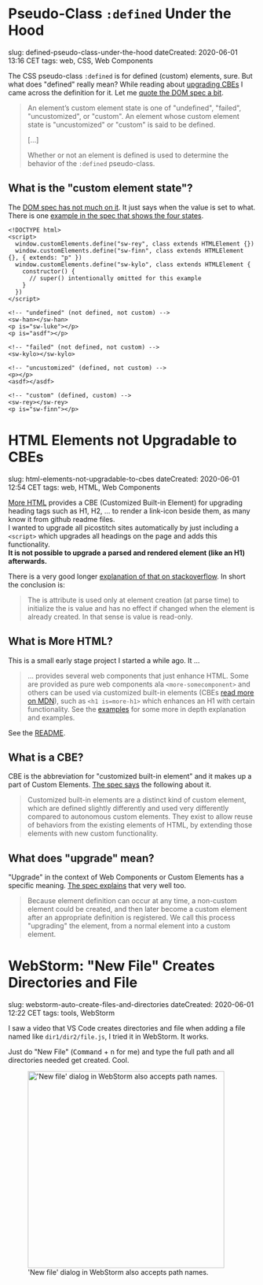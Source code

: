# Pseudo-Class `:defined` Under the Hood

slug: defined-pseudo-class-under-the-hood
dateCreated: 2020-06-01 13:16 CET
tags: web, CSS, Web Components

The CSS pseudo-class `:defined` is for defined (custom) elements, sure.
But what does "defined" really mean? While reading about [upgrading CBEs](./html-elements-not-upgradable-to-cbes)
I came across the definition for it. Let me [quote the DOM spec a bit](https://dom.spec.whatwg.org/#concept-element-is-value).  

> An element’s custom element state is one of "undefined", "failed", "uncustomized", or "custom". 
> An element whose custom element state is "uncustomized" or "custom" is said to be defined. 
>
> [...]
>
> Whether or not an element is defined is used to determine the behavior of the `:defined` pseudo-class.

## What is the "custom element state"?
The [DOM spec has not much on it](https://dom.spec.whatwg.org/#concept-element-custom-element-state).
It just says when the value is set to what.
There is one [example in the spec that shows the four states](https://dom.spec.whatwg.org/#example-c5b21302).

```
<!DOCTYPE html>
<script>
  window.customElements.define("sw-rey", class extends HTMLElement {})
  window.customElements.define("sw-finn", class extends HTMLElement {}, { extends: "p" })
  window.customElements.define("sw-kylo", class extends HTMLElement {
    constructor() {
      // super() intentionally omitted for this example
    }
  })
</script>

<!-- "undefined" (not defined, not custom) -->
<sw-han></sw-han>
<p is="sw-luke"></p>
<p is="asdf"></p>

<!-- "failed" (not defined, not custom) -->
<sw-kylo></sw-kylo>

<!-- "uncustomized" (defined, not custom) -->
<p></p>
<asdf></asdf>

<!-- "custom" (defined, custom) -->
<sw-rey></sw-rey>
<p is="sw-finn"></p>
```


# HTML Elements not Upgradable to CBEs

slug: html-elements-not-upgradable-to-cbes
dateCreated: 2020-06-01 12:54 CET
tags: web, HTML, Web Components

[More HTML](https://github.com/more-html/components)
provides a CBE (Customized Built-in Element) for upgrading heading tags such as H1, H2, ...
to render a link-icon beside them, as many know it from github readme files.\
I wanted to upgrade all picostitch sites automatically by just including a `<script>`
which upgrades all headings on the page and adds this functionality.\
**It is not possible to upgrade a parsed and rendered element (like an H1) afterwards.**

There is a very good longer [explanation of that on stackoverflow](https://stackoverflow.com/a/51527693).
In short the conclusion is:

> The is attribute is used only at element creation (at parse time) to initialize the is value and has no effect if 
> changed when the element is already created. In that sense is value is read-only.

## What is More HTML?

This is a small early stage project I started a while ago. It ...

> ... provides several web components that just enhance HTML.
  Some are provided as pure web components ala `<more-somecomponent>`
  and others can be used via customized built-in elements (CBEs [read more on MDN](https://developer.mozilla.org/en-US/docs/Web/Web_Components/Using_custom_elements)), 
  such as `<h1 is=more-h1>`
  which enhances an H1 with certain functionality.
  See the [examples](https://more-html.github.io/components/examples/) for some more in depth explanation and examples.

See the [README](https://github.com/more-html/components).

## What is a CBE?

CBE is the abbreviation for "customized built-in element" and it makes up a part of Custom Elements.
[The spec says](https://html.spec.whatwg.org/multipage/custom-elements.html#custom-elements-customized-builtin-example) 
the following about it.

> Customized built-in elements are a distinct kind of custom element, which are defined slightly differently and used 
> very differently compared to autonomous custom elements. They exist to allow reuse of behaviors from the existing 
> elements of HTML, by extending those elements with new custom functionality.

## What does "upgrade" mean?

"Upgrade" in the context of Web Components or Custom Elements has a specific meaning.
[The spec explains](https://html.spec.whatwg.org/multipage/custom-elements.html#custom-elements-upgrades-examples)
that very well too.

> Because element definition can occur at any time, a non-custom element could be created, and then later become a 
> custom element after an appropriate definition is registered. We call this process "upgrading" the element, 
> from a normal element into a custom element.

# WebStorm: "New File" Creates Directories and File

slug: webstorm-auto-create-files-and-directories
dateCreated: 2020-06-01 12:22 CET 
tags: tools, WebStorm

I saw a video that VS Code creates directories and file when
adding a file named like `dir1/dir2/file.js`, I tried it in WebStorm.
It works.

Just do "New File" (<kbd>Command</kbd> + <kbd>n</kbd> for me) and type
the full path and all directories needed get created. Cool.

<figure>
    <img src="../webstorm-newfile.gif" alt="'New file' dialog in WebStorm also accepts path names." width="400" />
    <figcaption>'New file' dialog in WebStorm also accepts path names.</figcaption>
</figure>
